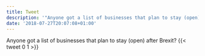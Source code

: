```yaml
---
title: Tweet
description: '"Anyone got a list of businesses that plan to stay (open) after Brexit?"'
date: '2018-07-27T20:07:08+01:00'
---
```

Anyone got a list of businesses that plan to stay (open) after Brexit?
      {{< tweet 0 1 >}}
    
